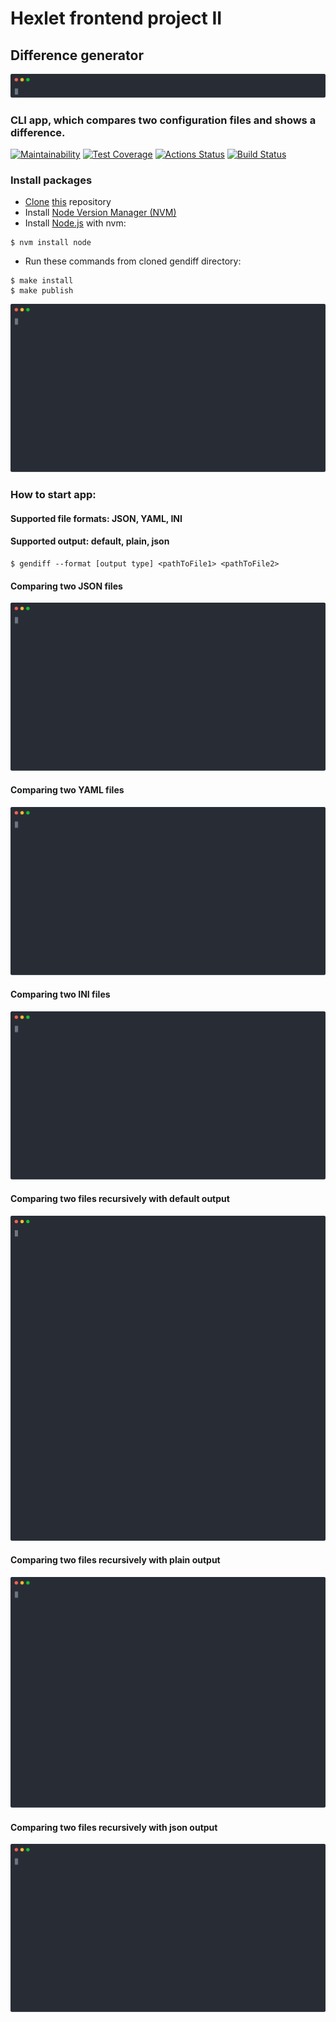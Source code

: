 # Hexlet frontend project II

## Difference generator
[<img src="./asciinema/welcome.svg">](https://asciinema.org/a/297180)
### CLI app, which compares two configuration files and shows a difference.

[![Maintainability](https://api.codeclimate.com/v1/badges/3c1a2ebe676f2d82a36f/maintainability)](https://codeclimate.com/github/it-amalker/frontend-project-lvl2/maintainability)
[![Test Coverage](https://api.codeclimate.com/v1/badges/3c1a2ebe676f2d82a36f/test_coverage)](https://codeclimate.com/github/it-amalker/frontend-project-lvl2/test_coverage)
[![Actions Status](https://github.com/it-amalker/frontend-project-lvl2/workflows/Gendiff/badge.svg)](https://github.com/it-amalker/frontend-project-lvl2/actions)
[![Build Status](https://travis-ci.org/it-amalker/frontend-project-lvl2.svg?branch=master)](https://travis-ci.org/it-amalker/frontend-project-lvl2)

### Install packages
* [Clone](https://help.github.com/en/github/using-git/which-remote-url-should-i-use#cloning-with-https-urls-recommended) [this](https://github.com/it-amalker/frontend-project-lvl2.git) repository
* Install [Node Version Manager (NVM)](https://github.com/nvm-sh/nvm#install--update-script)
* Install [Node.js](https://github.com/nvm-sh/nvm#usage) with nvm:
```
$ nvm install node
```
* Run these commands from cloned gendiff directory:
```
$ make install
$ make publish
```
[<img src="./asciinema/publish.svg">](https://asciinema.org/a/297173)
### How to start app:
#### Supported file formats: JSON, YAML, INI
#### Supported output: default, plain, json
```
$ gendiff --format [output type] <pathToFile1> <pathToFile2>
```
#### Comparing two JSON files
[<img src="./asciinema/json.svg">](https://asciinema.org/a/295379)

#### Comparing two YAML files
[<img src="./asciinema/yaml.svg">](https://asciinema.org/a/295536)

#### Comparing two INI files
[<img src="./asciinema/ini.svg">](https://asciinema.org/a/295619)

#### Comparing two files recursively with default output
[<img src="./asciinema/recursive-default.svg">](https://asciinema.org/a/296088)

#### Comparing two files recursively with plain output
[<img src="./asciinema/recursive-plain.svg">](https://asciinema.org/a/296231)

#### Comparing two files recursively with json output
[<img src="./asciinema/recursive-json.svg">](https://asciinema.org/a/296604)
